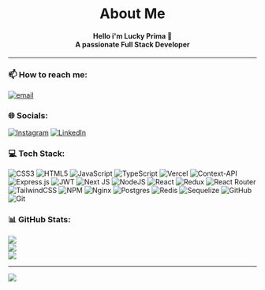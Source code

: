 <h1 align="center">About Me</h1>
<h4 align="center">Hello i'm Lucky Prima 👋<br>A passionate Full Stack Developer</h4>

---

### 📫 How to reach me:

[![email](https://img.shields.io/badge/Email-D14836?logo=gmail&logoColor=white)](mailto:luckyprima2002@gmail.com)

### 🌐 Socials:

[![Instagram](https://img.shields.io/badge/Instagram-%23E4405F.svg?logo=Instagram&logoColor=white)](https://instagram.com/luckyprima) [![LinkedIn](https://img.shields.io/badge/LinkedIn-%230077B5.svg?logo=linkedin&logoColor=white)](https://linkedin.com/in/lucky-prima-putra-helen-00baab179)

### 💻 Tech Stack:

![CSS3](https://img.shields.io/badge/css3-%231572B6.svg?style=plastic&logo=css3&logoColor=white) ![HTML5](https://img.shields.io/badge/html5-%23E34F26.svg?style=plastic&logo=html5&logoColor=white) ![JavaScript](https://img.shields.io/badge/javascript-%23323330.svg?style=plastic&logo=javascript&logoColor=%23F7DF1E) ![TypeScript](https://img.shields.io/badge/typescript-%23007ACC.svg?style=plastic&logo=typescript&logoColor=white) ![Vercel](https://img.shields.io/badge/vercel-%23000000.svg?style=plastic&logo=vercel&logoColor=white) ![Context-API](https://img.shields.io/badge/Context--Api-000000?style=plastic&logo=react) ![Express.js](https://img.shields.io/badge/express.js-%23404d59.svg?style=plastic&logo=express&logoColor=%2361DAFB) ![JWT](https://img.shields.io/badge/JWT-black?style=plastic&logo=JSON%20web%20tokens) ![Next JS](https://img.shields.io/badge/Next-black?style=plastic&logo=next.js&logoColor=white) ![NodeJS](https://img.shields.io/badge/node.js-6DA55F?style=plastic&logo=node.js&logoColor=white) ![React](https://img.shields.io/badge/react-%2320232a.svg?style=plastic&logo=react&logoColor=%2361DAFB) ![Redux](https://img.shields.io/badge/redux-%23593d88.svg?style=plastic&logo=redux&logoColor=white) ![React Router](https://img.shields.io/badge/React_Router-CA4245?style=plastic&logo=react-router&logoColor=white) ![TailwindCSS](https://img.shields.io/badge/tailwindcss-%2338B2AC.svg?style=plastic&logo=tailwind-css&logoColor=white) ![NPM](https://img.shields.io/badge/NPM-%23CB3837.svg?style=plastic&logo=npm&logoColor=white) ![Nginx](https://img.shields.io/badge/nginx-%23009639.svg?style=plastic&logo=nginx&logoColor=white) ![Postgres](https://img.shields.io/badge/postgres-%23316192.svg?style=plastic&logo=postgresql&logoColor=white) ![Redis](https://img.shields.io/badge/redis-%23DD0031.svg?style=plastic&logo=redis&logoColor=white) ![Sequelize](https://img.shields.io/badge/Sequelize-52B0E7?style=plastic&logo=Sequelize&logoColor=white) ![GitHub](https://img.shields.io/badge/github-%23121011.svg?style=plastic&logo=github&logoColor=white) ![Git](https://img.shields.io/badge/git-%23F05033.svg?style=plastic&logo=git&logoColor=white)

### 📊 GitHub Stats:

![](https://github-readme-stats.vercel.app/api?username=LuckyPrima&theme=react&hide_border=true&include_all_commits=false&count_private=false&show_icons=true)<br/>
![](https://nirzak-streak-stats.vercel.app/?user=LuckyPrima&theme=react&hide_border=true)<br/>
![](https://github-readme-stats.vercel.app/api/top-langs/?username=LuckyPrima&theme=react&hide_border=true&include_all_commits=false&count_private=false&layout=compact)

---

[![](https://visitcount.itsvg.in/api?id=LuckyPrima&icon=1&color=0)](https://visitcount.itsvg.in)
